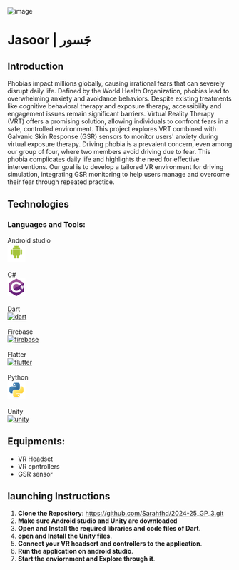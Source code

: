 
<img width="148" alt="image" src="https://github.com/user-attachments/assets/f6d51c47-a426-48a9-ab72-3cb35b93dbeb">

# Jasoor | جَسور 

## Introduction

Phobias impact millions globally, causing irrational fears that can severely disrupt daily life. Defined by the World Health Organization, phobias lead to overwhelming anxiety and avoidance behaviors. Despite existing treatments like cognitive behavioral therapy and exposure therapy, accessibility and engagement issues remain significant barriers.
Virtual Reality Therapy (VRT) offers a promising solution, allowing individuals to confront fears in a safe, controlled environment. This project explores VRT combined with Galvanic Skin Response (GSR) sensors to monitor users' anxiety during virtual exposure therapy.
Driving phobia is a prevalent concern, even among our group of four, where two members avoid driving due to fear. This phobia complicates daily life and highlights the need for effective interventions. Our goal is to develop a tailored VR environment for driving simulation, integrating GSR monitoring to help users manage and overcome their fear through repeated practice.

## Technologies  

<h3 align="left">Languages and Tools:</h3>
<p align="left"> Android studio<br>  <a href="https://developer.android.com" target="_blank" rel="noreferrer"> <img src="https://raw.githubusercontent.com/devicons/devicon/master/icons/android/android-original-wordmark.svg" alt="android" width="40" height="40"/> </a><br> <br>  C# <br>
  <a href="https://www.w3schools.com/cs/" target="_blank" rel="noreferrer"> <img src="https://raw.githubusercontent.com/devicons/devicon/master/icons/csharp/csharp-original.svg" alt="csharp" width="40" height="40"/> </a><br><br>   Dart <br>
  <a href="https://dart.dev" target="_blank" rel="noreferrer"> <img src="https://www.vectorlogo.zone/logos/dartlang/dartlang-icon.svg" alt="dart" width="40" height="40"/> </a>  <br> <br> Firebase <br>
  <a href="https://firebase.google.com/" target="_blank" rel="noreferrer"> <img src="https://www.vectorlogo.zone/logos/firebase/firebase-icon.svg" alt="firebase" width="40" height="40"/> </a> <br> <br>  Flatter <br>
  <a href="https://flutter.dev" target="_blank" rel="noreferrer"> <img src="https://www.vectorlogo.zone/logos/flutterio/flutterio-icon.svg" alt="flutter" width="40" height="40"/> </a> <br> <br>   Python <br>
  <a href="https://www.python.org" target="_blank" rel="noreferrer"> <img src="https://raw.githubusercontent.com/devicons/devicon/master/icons/python/python-original.svg" alt="python" width="40" height="40"/> </a><br><br>  Unity <br>
  <a href="https://unity.com/" target="_blank" rel="noreferrer"> <img src="https://www.vectorlogo.zone/logos/unity3d/unity3d-icon.svg" alt="unity" width="40" height="40"/> </a> </p>

 ## Equipments:
-  VR Headset
-  VR cpntrollers
-  GSR sensor

## launching Instructions 

1. **Clone the Repository**: https://github.com/Sarahfhd/2024-25_GP_3.git
2. **Make sure Android studio and Unity are downloaded**
3. **Open and Install the required libraries and code files of Dart**.
4. **open and Install the Unity files**.
5. **Connect your VR headsert and controllers to the application**.
6. **Run the application on android studio**.
7. **Start the enviornment and Explore through it**.


